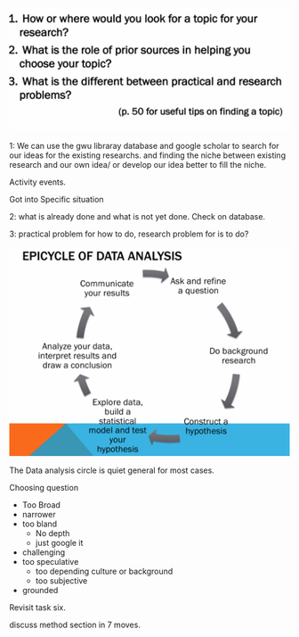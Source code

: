 ![image-20211019143202707](Untitled.assets/image-20211019143202707.png)

1: We can use the gwu libraray database and google scholar to search for our ideas for the existing researchs.  and finding the niche between existing research and our own idea/ or develop our idea better to fill the niche.

Activity events.

Got into Specific situation

2: what is already done and what is not yet done. Check on database.

3: practical problem for how to do, research problem for is to do?

![image-20211019145429191](Untitled.assets/image-20211019145429191.png)

The Data analysis circle is quiet general for most cases.



Choosing question 

- Too Broad
- narrower
- too bland
  - No depth
  - just google it
- challenging
- too speculative
  - too depending culture or background
  - too subjective
- grounded





Revisit task six.



discuss method section in 7 moves.

